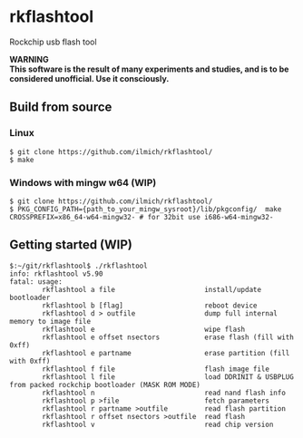 # rkflashtool
Rockchip usb flash tool

**WARNING**  
**This software is the result of many experiments and studies, and is to be considered unofficial. Use it consciously.**

## Build from source
### Linux
```
$ git clone https://github.com/ilmich/rkflashtool/
$ make
```
### Windows with mingw w64 (WIP)
```
$ git clone https://github.com/ilmich/rkflashtool/
$ PKG_CONFIG_PATH={path_to_your_mingw_sysroot}/lib/pkgconfig/  make CROSSPREFIX=x86_64-w64-mingw32- # for 32bit use i686-w64-mingw32-
```

## Getting started (WIP)
```
$:~/git/rkflashtool$ ./rkflashtool 
info: rkflashtool v5.90
fatal: usage:
        rkflashtool a file                      install/update bootloader
        rkflashtool b [flag]                    reboot device
        rkflashtool d > outfile                 dump full internal memory to image file
        rkflashtool e                           wipe flash
        rkflashtool e offset nsectors           erase flash (fill with 0xff)
        rkflashtool e partname                  erase partition (fill with 0xff)
        rkflashtool f file                      flash image file
        rkflashtool l file                      load DDRINIT & USBPLUG from packed rockchip bootloader (MASK ROM MODE)
        rkflashtool n                           read nand flash info
        rkflashtool p >file                     fetch parameters
        rkflashtool r partname >outfile         read flash partition
        rkflashtool r offset nsectors >outfile  read flash
        rkflashtool v                           read chip version

```
##
